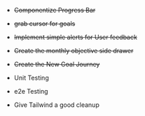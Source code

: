 - ~~Componentize Progress Bar~~

- ~~grab cursor for goals~~

- ~~Implement simple alerts for User feedback~~

- ~~Create the monthly objective side drawer~~

- ~~Create the New Goal Journey~~

- Unit Testing

- e2e Testing

- Give Tailwind a good cleanup